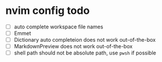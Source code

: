 # nvim config todo

- [ ] auto complete workspace file names
- [ ] Emmet
- [ ] Dictionary auto completeion does not work out-of-the-box
- [ ] MarkdownPreview does not work out-of-the-box
- [ ] shell path should not be absolute path, use `pwsh` if possible
